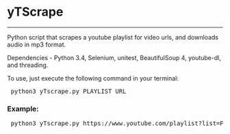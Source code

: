 <h1> yTScrape </h1>
<hr>
<p>Python script that scrapes a youtube playlist for video urls, and downloads audio in mp3 format. </p> 

<p>Dependencies - Python 3.4, Selenium, unitest, BeautifulSoup 4, youtube-dl, and threading. </p>

<p> To use, just execute the following command in your terminal: </p>

<pre> python3 yTscrape.py PLAYLIST_URL </pre>

<h3> Example: </h3>

<pre> python3 yTscrape.py https://www.youtube.com/playlist?list=PLIQGt7Pv8OM9waKZbKgXBofPfrJWi7a5T </pre>
